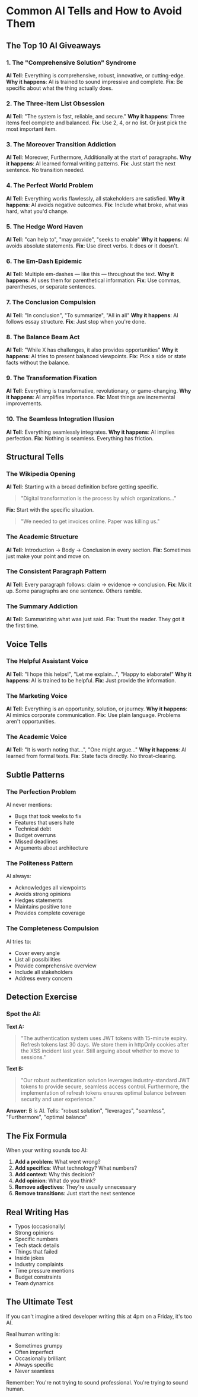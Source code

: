 # Common AI Tells and How to Avoid Them

## The Top 10 AI Giveaways

### 1. The "Comprehensive Solution" Syndrome

**AI Tell**: Everything is comprehensive, robust, innovative, or cutting-edge.
**Why it happens**: AI is trained to sound impressive and complete.
**Fix**: Be specific about what the thing actually does.

### 2. The Three-Item List Obsession

**AI Tell**: "The system is fast, reliable, and secure."
**Why it happens**: Three items feel complete and balanced.
**Fix**: Use 2, 4, or no list. Or just pick the most important item.

### 3. The Moreover Transition Addiction

**AI Tell**: Moreover, Furthermore, Additionally at the start of paragraphs.
**Why it happens**: AI learned formal writing patterns.
**Fix**: Just start the next sentence. No transition needed.

### 4. The Perfect World Problem

**AI Tell**: Everything works flawlessly, all stakeholders are satisfied.
**Why it happens**: AI avoids negative outcomes.
**Fix**: Include what broke, what was hard, what you'd change.

### 5. The Hedge Word Haven

**AI Tell**: "can help to", "may provide", "seeks to enable"
**Why it happens**: AI avoids absolute statements.
**Fix**: Use direct verbs. It does or it doesn't.

### 6. The Em-Dash Epidemic

**AI Tell**: Multiple em-dashes — like this — throughout the text.
**Why it happens**: AI uses them for parenthetical information.
**Fix**: Use commas, parentheses, or separate sentences.

### 7. The Conclusion Compulsion

**AI Tell**: "In conclusion", "To summarize", "All in all"
**Why it happens**: AI follows essay structure.
**Fix**: Just stop when you're done.

### 8. The Balance Beam Act

**AI Tell**: "While X has challenges, it also provides opportunities"
**Why it happens**: AI tries to present balanced viewpoints.
**Fix**: Pick a side or state facts without the balance.

### 9. The Transformation Fixation

**AI Tell**: Everything is transformative, revolutionary, or game-changing.
**Why it happens**: AI amplifies importance.
**Fix**: Most things are incremental improvements.

### 10. The Seamless Integration Illusion

**AI Tell**: Everything seamlessly integrates.
**Why it happens**: AI implies perfection.
**Fix**: Nothing is seamless. Everything has friction.

## Structural Tells

### The Wikipedia Opening

**AI Tell**: Starting with a broad definition before getting specific.
> "Digital transformation is the process by which organizations..."

**Fix**: Start with the specific situation.
> "We needed to get invoices online. Paper was killing us."

### The Academic Structure

**AI Tell**: Introduction → Body → Conclusion in every section.
**Fix**: Sometimes just make your point and move on.

### The Consistent Paragraph Pattern

**AI Tell**: Every paragraph follows: claim → evidence → conclusion.
**Fix**: Mix it up. Some paragraphs are one sentence. Others ramble.

### The Summary Addiction

**AI Tell**: Summarizing what was just said.
**Fix**: Trust the reader. They got it the first time.

## Voice Tells

### The Helpful Assistant Voice

**AI Tell**: "I hope this helps!", "Let me explain...", "Happy to elaborate!"
**Why it happens**: AI is trained to be helpful.
**Fix**: Just provide the information.

### The Marketing Voice

**AI Tell**: Everything is an opportunity, solution, or journey.
**Why it happens**: AI mimics corporate communication.
**Fix**: Use plain language. Problems aren't opportunities.

### The Academic Voice

**AI Tell**: "It is worth noting that...", "One might argue..."
**Why it happens**: AI learned from formal texts.
**Fix**: State facts directly. No throat-clearing.

## Subtle Patterns

### The Perfection Problem

AI never mentions:

- Bugs that took weeks to fix
- Features that users hate
- Technical debt
- Budget overruns
- Missed deadlines
- Arguments about architecture


### The Politeness Pattern

AI always:

- Acknowledges all viewpoints
- Avoids strong opinions
- Hedges statements
- Maintains positive tone
- Provides complete coverage


### The Completeness Compulsion

AI tries to:

- Cover every angle
- List all possibilities
- Provide comprehensive overview
- Include all stakeholders
- Address every concern


## Detection Exercise

### Spot the AI:

**Text A:**
> "The authentication system uses JWT tokens with 15-minute expiry. Refresh tokens last 30 days. We store them in httpOnly cookies after the XSS incident last year. Still arguing about whether to move to sessions."

**Text B:**
> "Our robust authentication solution leverages industry-standard JWT tokens to provide secure, seamless access control. Furthermore, the implementation of refresh tokens ensures optimal balance between security and user experience."

**Answer**: B is AI. Tells: "robust solution", "leverages", "seamless", "Furthermore", "optimal balance"

## The Fix Formula

When your writing sounds too AI:

1. **Add a problem**: What went wrong?
2. **Add specifics**: What technology? What numbers?
3. **Add context**: Why this decision?
4. **Add opinion**: What do you think?
5. **Remove adjectives**: They're usually unnecessary
6. **Remove transitions**: Just start the next sentence


## Real Writing Has

- Typos (occasionally)
- Strong opinions
- Specific numbers
- Tech stack details
- Things that failed
- Inside jokes
- Industry complaints
- Time pressure mentions
- Budget constraints
- Team dynamics


## The Ultimate Test

If you can't imagine a tired developer writing this at 4pm on a Friday, it's too AI.

Real human writing is:

- Sometimes grumpy
- Often imperfect
- Occasionally brilliant
- Always specific
- Never seamless


Remember: You're not trying to sound professional. You're trying to sound human.
